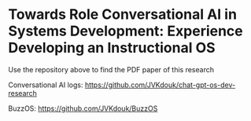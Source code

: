 # Towards Role Conversational AI in Systems Development: Experience Developing an Instructional OS

Use the repository above to find the PDF paper of this research

Conversational AI logs: https://github.com/JVKdouk/chat-gpt-os-dev-research

BuzzOS: https://github.com/JVKdouk/BuzzOS
